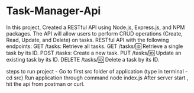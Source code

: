 # Task-Manager-Api
In this project, Created a RESTful API using Node.js, Express.js, and NPM packages. The API will allow users to perform CRUD operations (Create, Read, Update, and Delete) on tasks.
RESTful API with the following endpoints:
GET /tasks: Retrieve all tasks.
GET /tasks/:id: Retrieve a single task by its ID.
POST /tasks: Create a new task.
PUT /tasks/:id: Update an existing task by its ID.
DELETE /tasks/:id: Delete a task by its ID.


steps to run project - 
Go to first src folder of application (type in terminal - cd src)
Run application through command node index.js
After server start , hit the api from postman or curl.
